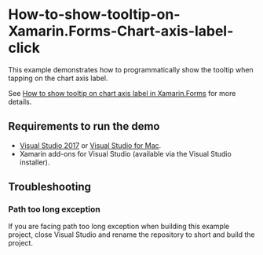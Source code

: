 # How-to-show-tooltip-on-Xamarin.Forms-Chart-axis-label-click
This example demonstrates how to programmatically show the tooltip when tapping on the chart axis label. 

See [How to show tooltip on chart axis label in Xamarin.Forms](https://www.syncfusion.com/kb/11644/how-to-show-tooltip-on-xamarin-forms-chart-axis-label-click) for more details.
## <a name="requirements-to-run-the-demo"></a>Requirements to run the demo ##

* [Visual Studio 2017](https://visualstudio.microsoft.com/downloads/) or [Visual Studio for Mac](https://visualstudio.microsoft.com/vs/mac/).
* Xamarin add-ons for Visual Studio (available via the Visual Studio installer).

## <a name="troubleshooting"></a>Troubleshooting ##
### Path too long exception
If you are facing path too long exception when building this example project, close Visual Studio and rename the repository to short and build the project.